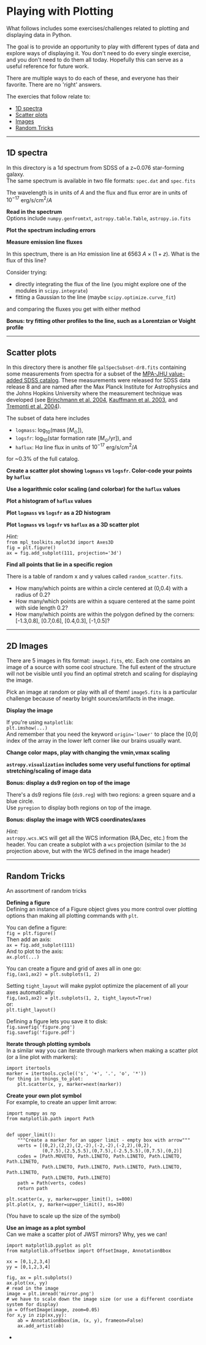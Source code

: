 # Playing with Plotting

What follows includes some exercises/challenges related to plotting and displaying data in Python. 

The goal is to provide an opportunity to play with different types of data and explore ways of displaying it. You don't need to do every single exercise, and you don't need to do them all today. Hopefully this can serve as a useful reference for future work. 

There are multiple ways to do each of these, and everyone has their favorite. There are no 'right' answers.

The exercies that follow relate to:  
- [1D spectra](#1dspectra)
- [Scatter plots](#scatter)
- [Images](#image)
- [Random Tricks](#tricks)

---

<a id='1dspectra'></a>
## 1D spectra

In this directory is a 1d spectrum from SDSS of a z~0.076 star-forming galaxy.  
The same spectrum is available in two file formats: `spec.dat` and `spec.fits`  

The wavelength is in units of $A$ and the flux and flux error are in units of $10^{-17}$ erg/s/cm$^2$/$A$

**Read in the spectrum**  
Options include `numpy.genfromtxt`, `astropy.table.Table`, `astropy.io.fits`

**Plot the spectrum including errors**

**Measure emission line fluxes**  

In this spectrum, there is an H$\alpha$ emission line at 6563 $A$ $\times$ $(1+z)$. What is the flux of this line?

Consider trying:
- directly integrating the flux of the line (you might explore one of the modules in `scipy.integrate`)
- fitting a Gaussian to the line (maybe `scipy.optimize.curve_fit`)

and comparing the fluxes you get with either method

**Bonus: try fitting other profiles to the line, such as a Lorentzian or Voight profile**


---
<a id='scatter'></a>
## Scatter plots

In this directory there is another file `galSpecSubset-dr8.fits` containing some measurements from spectra for a subset of the [MPA-JHU value-added SDSS catalog](https://www.sdss.org/dr12/spectro/galaxy_mpajhu/). These measurements were released for SDSS data release 8 and are named after the Max Planck Institute for Astrophysics and the Johns Hopkins University where the measurement technique was developed (see [Brinchmann et al. 2004](http://adsabs.harvard.edu/abs/2004MNRAS.351.1151B), [Kauffmann et al. 2003](http://adsabs.harvard.edu/abs/2003MNRAS.341...33K), and [Tremonti et al. 2004](http://adsabs.harvard.edu/abs/2004ApJ...613..898T)).

The subset of data here includes
- `logmass`: log$_{10}$(mass [$M_{\odot}$]),
- `logsfr`: log$_{10}$(star formation rate [$M_{\odot}$/yr]), and 
- `haflux`: H$\alpha$ line flux in units of $10^{-17}$ erg/s/cm$^2$/$A$ 

for ~0.3% of the full catalog. 


**Create a scatter plot showing `logmass` vs `logsfr`. Color-code your points by `haflux`**

**Use a logarithmic color scaling (and colorbar) for the `haflux` values**

**Plot a histogram of `haflux` values**

**Plot `logmass` vs `logsfr` as a 2D histogram**

**Plot `logmass` vs `logsfr` vs `haflux` as a 3D scatter plot**

_Hint:_   
`from mpl_toolkits.mplot3d import Axes3D`  
`fig = plt.figure()`  
`ax = fig.add_subplot(111, projection='3d')`


**Find all points that lie in a specific region**

There is a table of random x and y values called `random_scatter.fits`.

- How many/which points are within a circle centered at (0,0.4) with a radius of 0.2?
- How many/which points are within a square centered at the same point with side length 0.2?
- How many/which points are within the polygon defined by the corners: [-1.3,0.8], [0.7,0.6], [0.4,0.3], [-1,0.5]? 


---
<a id='image'></a>
## 2D Images

There are 5 images in fits format: `image1.fits`, etc. Each one contains an image of a source with some cool structure. The full extent of the structure will not be visible until you find an optimal stretch and scaling for displaying the image. 

Pick an image at random or play with all of them! `image5.fits` is a particular challenge because of nearby bright sources/artifacts in the image. 


**Display the image**

If you're using `matplotlib`:  
`plt.imshow(...)`  
And remember that you need the keyword `origin='lower'` to place the [0,0] index of the array in the lower left corner like our brains usually want.


**Change color maps, play with changing the vmin,vmax scaling**


**`astropy.visualization` includes some very useful functions for optimal stretching/scaling of image data**


**Bonus: display a ds9 region on top of the image**

There's a ds9 regions file (`ds9.reg`) with two regions: a green square and a blue circle.    
Use `pyregion` to display both regions on top of the image.


**Bonus: display the image with WCS coordinates/axes**

_Hint:_  
`astropy.wcs.WCS` will get all the WCS information (RA,Dec, etc.) from the header. You can create a subplot with a `wcs` projection (similar to the `3d` projection above, but with the WCS defined in the image header)


---
<a id='tricks'></a>
## Random Tricks

An assortment of random tricks

**Defining a figure**  
Defining an instance of a Figure object gives you more control over plotting options than making all plotting commands with `plt`. 

You can define a figure:  
`fig = plt.figure()`  
Then add an axis:  
`ax = fig.add_subplot(111)`  
And to plot to the axis:  
`ax.plot(...)`

You can create a figure and grid of axes all in one go:  
`fig,(ax1,ax2) = plt.subplots(1, 2)`

Setting `tight_layout` will make pyplot optimize the placement of all your axes automatically:  
`fig,(ax1,ax2) = plt.subplots(1, 2, tight_layout=True)`  
or:  
`plt.tight_layout()`

Defining a figure lets you save it to disk:  
`fig.savefig('figure.png')`  
`fig.savefig('figure.pdf')`


**Iterate through plotting symbols**  
In a similar way you can iterate through markers when making a scatter plot (or a line plot with markers):

```
import itertools
marker = itertools.cycle(('s', '+', '.', 'o', '*')) 
for thing in things_to_plot:
    plt.scatter(x, y, marker=next(marker))
```


**Create your own plot symbol**  
For example, to create an upper limit arrow:  

```
import numpy as np
from matplotlib.path import Path


def upper_limit():
    """Create a marker for an upper limit - empty box with arrow"""
    verts = [(0,2),(2,2),(2,-2),(-2,-2),(-2,2),(0,2),
             (0,7.5),(2.5,5.5),(0,7.5),(-2.5,5.5),(0,7.5),(0,2)]
    codes = [Path.MOVETO, Path.LINETO, Path.LINETO, Path.LINETO, Path.LINETO,
             Path.LINETO, Path.LINETO, Path.LINETO, Path.LINETO, Path.LINETO,
             Path.LINETO, Path.LINETO]
    path = Path(verts, codes)
    return path
    
plt.scatter(x, y, marker=upper_limit(), s=800)
plt.plot(x, y, marker=upper_limit(), ms=30)
```
(You have to scale up the size of the symbol)


**Use an image as a plot symbol**  
Can we make a scatter plot of JWST mirrors? Why, yes we can!  

```
import matplotlib.pyplot as plt
from matplotlib.offsetbox import OffsetImage, AnnotationBbox

xx = [0,1,2,3,4]
yy = [0,1,2,3,4]

fig, ax = plt.subplots()
ax.plot(xx, yy)
# read in the image
image = plt.imread('mirror.png')
# we have to scale down the image size (or use a different coordiate system for display)
im = OffsetImage(image, zoom=0.05)
for x,y in zip(xx,yy):
    ab = AnnotationBbox(im, (x, y), frameon=False)
    ax.add_artist(ab)
```
- 
